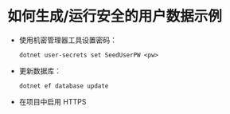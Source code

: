 # <a name="how-to-buildrun-secure-user-data-sample"></a>如何生成/运行安全的用户数据示例

* 使用机密管理器工具设置密码：

  `dotnet user-secrets set SeedUserPW <pw>`

* 更新数据库：

    `dotnet ef database update`

* 在项目中启用 HTTPS
